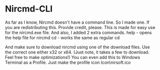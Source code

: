 # Nircmd-CLI
As far as I know, Nircmd doesn't have a command line. So I made one. If you are redistributing this. Provide credit, please.
This is made for easy use for the nircmd.exe file.
And also, I added 2 extra commands.
help - opens the help file for nircmd
cd - works the same as regular cd

And make sure to download nircmd using one of the download files. Use the correct one either x32 or x64. (Just note, it takes a few to download. Feel free to make optimizations!)
You can even add this to Windows Terminal as a Profile. Just make the profile icon Icon\nirsoft.ico
